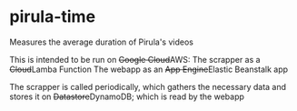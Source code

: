 # pirula-time
Measures the average duration of Pirula's videos

This is intended to be run on ~~Google Cloud~~AWS:
The scrapper as a ~~Cloud~~Lamba Function
The webapp as an ~~App Engine~~Elastic Beanstalk app

The scrapper is called periodically, which gathers the
necessary data and stores it on ~~Datastore~~DynamoDB; which is read by the webapp
